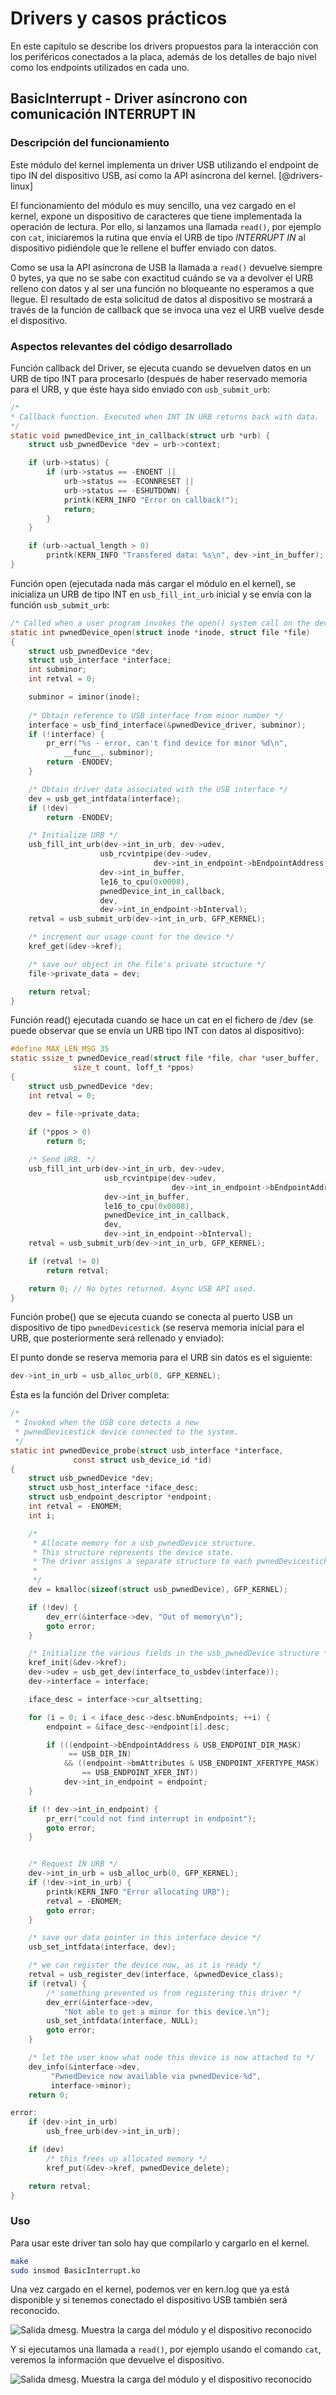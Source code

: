 <!-- Leave a blank line before the title -->

# Drivers y casos prácticos

En este capítulo se describe los drivers propuestos para la interacción con los periféricos conectados a la placa, además de los detalles de bajo nivel como los endpoints utilizados en cada uno.



## BasicInterrupt - Driver asíncrono con comunicación INTERRUPT IN

### Descripción del funcionamiento 

Este módulo del kernel implementa un driver USB utilizando el endpoint de tipo IN del dispositivo USB, así como la API asíncrona del kernel. [@drivers-linux]

El funcionamiento del módulo es muy sencillo, una vez cargado en el kernel, expone un dispositivo de caracteres que tiene implementada la operación de lectura. Por ello, si lanzamos una llamada `read()`, por ejemplo con `cat`, iniciaremos la rutina que envía el URB de tipo *INTERRUPT IN* al dispositivo pidiéndole que le rellene el buffer enviado con datos.

Como se usa la API asíncrona de USB la llamada a `read()` devuelve siempre 0 bytes, ya que no se sabe con exactitud cuándo se va a devolver el URB relleno con datos y al ser una función no bloqueante no esperamos a que llegue. El resultado de esta solicitud de datos al dispositivo se mostrará a través de la función de callback que se invoca una vez el URB vuelve desde el dispositivo.



### Aspectos relevantes del código desarrollado

Función callback del Driver, se ejecuta cuando se devuelven datos en un URB de tipo INT para procesarlo (después de haber reservado memoria para el URB, y que éste haya sido enviado con `usb_submit_urb`:
```C
/*
* Callback function. Executed when INT IN URB returns back with data.
*/
static void pwnedDevice_int_in_callback(struct urb *urb) {
	struct usb_pwnedDevice *dev = urb->context;

	if (urb->status) {
		if (urb->status == -ENOENT ||
		    urb->status == -ECONNRESET ||
		    urb->status == -ESHUTDOWN) {
			printk(KERN_INFO "Error on callback!");
			return;
		}
	}

	if (urb->actual_length > 0)
		printk(KERN_INFO "Transfered data: %s\n", dev->int_in_buffer);	
}
```



Función open (ejecutada nada más cargar el módulo en el kernel), se inicializa un URB de tipo INT en `usb_fill_int_urb` inicial y se envía con la función `usb_submit_urb`:

```C
/* Called when a user program invokes the open() system call on the device */
static int pwnedDevice_open(struct inode *inode, struct file *file)
{
	struct usb_pwnedDevice *dev;
	struct usb_interface *interface;
	int subminor;
	int retval = 0;

	subminor = iminor(inode);
	
	/* Obtain reference to USB interface from minor number */
	interface = usb_find_interface(&pwnedDevice_driver, subminor);
	if (!interface) {
		pr_err("%s - error, can't find device for minor %d\n",
			__func__, subminor);
		return -ENODEV;
	}

	/* Obtain driver data associated with the USB interface */
	dev = usb_get_intfdata(interface);
	if (!dev)
		return -ENODEV;

	/* Initialize URB */
	usb_fill_int_urb(dev->int_in_urb, dev->udev,
					usb_rcvintpipe(dev->udev,
								dev->int_in_endpoint->bEndpointAddress),
					dev->int_in_buffer,
					le16_to_cpu(0x0008),
					pwnedDevice_int_in_callback,
					dev,
					dev->int_in_endpoint->bInterval);
	retval = usb_submit_urb(dev->int_in_urb, GFP_KERNEL);

	/* increment our usage count for the device */
	kref_get(&dev->kref);

	/* save our object in the file's private structure */
	file->private_data = dev;

	return retval;
}
```



Función read() ejecutada cuando se hace un cat en el fichero de  /dev (se puede observar que se envía un URB tipo INT con datos al dispositivo):

```C
#define MAX_LEN_MSG 35
static ssize_t pwnedDevice_read(struct file *file, char *user_buffer,
			  size_t count, loff_t *ppos)
{
	struct usb_pwnedDevice *dev;
	int retval = 0;

	dev = file->private_data;
	
	if (*ppos > 0)
		return 0;

	/* Send URB. */
	usb_fill_int_urb(dev->int_in_urb, dev->udev,
	                 usb_rcvintpipe(dev->udev,
	                                dev->int_in_endpoint->bEndpointAddress),
	                 dev->int_in_buffer,
	                 le16_to_cpu(0x0008),
	                 pwnedDevice_int_in_callback,
	                 dev,
	                 dev->int_in_endpoint->bInterval);
	retval = usb_submit_urb(dev->int_in_urb, GFP_KERNEL);

	if (retval != 0)
		return retval;

	return 0; // No bytes returned. Async USB API used.
}
```



Función probe() que se ejecuta cuando se conecta al puerto USB un dispositivo de tipo `pwnedDevicestick` (se reserva memoria inicial para el URB, que posteriormente será rellenado y enviado):

El punto donde se reserva memoria para el URB sin datos es el siguiente:

```C 
dev->int_in_urb = usb_alloc_urb(0, GFP_KERNEL);
```

Ésta es la función del Driver completa:

```C
/*
 * Invoked when the USB core detects a new
 * pwnedDevicestick device connected to the system.
 */
static int pwnedDevice_probe(struct usb_interface *interface,
		      const struct usb_device_id *id)
{
	struct usb_pwnedDevice *dev;
	struct usb_host_interface *iface_desc;
	struct usb_endpoint_descriptor *endpoint;
	int retval = -ENOMEM;
	int i;

	/*
 	 * Allocate memory for a usb_pwnedDevice structure.
	 * This structure represents the device state.
	 * The driver assigns a separate structure to each pwnedDevicestick device
 	 *
	 */
	dev = kmalloc(sizeof(struct usb_pwnedDevice), GFP_KERNEL);

	if (!dev) {
		dev_err(&interface->dev, "Out of memory\n");
		goto error;
	}

	/* Initialize the various fields in the usb_pwnedDevice structure */
	kref_init(&dev->kref);
	dev->udev = usb_get_dev(interface_to_usbdev(interface));
	dev->interface = interface;

	iface_desc = interface->cur_altsetting;

	for (i = 0; i < iface_desc->desc.bNumEndpoints; ++i) {
		endpoint = &iface_desc->endpoint[i].desc;

		if (((endpoint->bEndpointAddress & USB_ENDPOINT_DIR_MASK)
		     == USB_DIR_IN)
		    && ((endpoint->bmAttributes & USB_ENDPOINT_XFERTYPE_MASK)
		        == USB_ENDPOINT_XFER_INT))
			dev->int_in_endpoint = endpoint;
	}

	if (! dev->int_in_endpoint) {
		pr_err("could not find interrupt in endpoint");
		goto error;
	}


	/* Request IN URB */
	dev->int_in_urb = usb_alloc_urb(0, GFP_KERNEL);
	if (!dev->int_in_urb) {
		printk(KERN_INFO "Error allocating URB");
		retval = -ENOMEM;
		goto error;
	}

	/* save our data pointer in this interface device */
	usb_set_intfdata(interface, dev);

	/* we can register the device now, as it is ready */
	retval = usb_register_dev(interface, &pwnedDevice_class);
	if (retval) {
		/* something prevented us from registering this driver */
		dev_err(&interface->dev,
			"Not able to get a minor for this device.\n");
		usb_set_intfdata(interface, NULL);
		goto error;
	}

	/* let the user know what node this device is now attached to */	
	dev_info(&interface->dev,
		 "PwnedDevice now available via pwnedDevice-%d",
		 interface->minor);
	return 0;

error:
	if (dev->int_in_urb)
		usb_free_urb(dev->int_in_urb);

	if (dev)
		/* this frees up allocated memory */
		kref_put(&dev->kref, pwnedDevice_delete);

	return retval;
}
```



### Uso

Para usar este driver tan solo hay que compilarlo y cargarlo en el kernel.

```bash
make
sudo insmod BasicInterrupt.ko
```

Una vez cargado en el kernel, podemos ver en kern.log que ya está disponible y si tenemos conectado el dispositivo USB también será reconocido.

![Salida dmesg. Muestra la carga del módulo y el dispositivo reconocido](img/cargaBasicInterrupt.png)

Y si ejecutamos una llamada a `read()`, por ejemplo usando el comando `cat`, veremos la información que devuelve el dispositivo.

![Salida dmesg. Muestra la carga del módulo y el dispositivo reconocido](img/SalidaBasicDriver.png)
